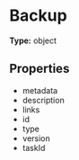# Backup


**Type:** object

## Properties
* metadata
* description
* links
* id
* type
* version
* taskId
